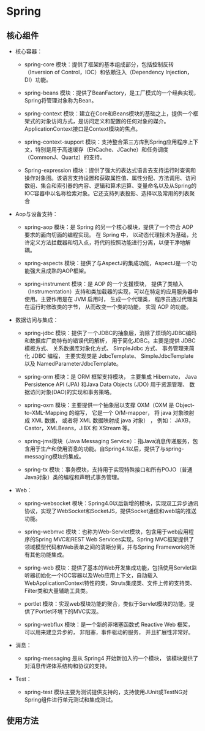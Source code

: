 # Spring

## 核心组件

- 核心容器：

    - spring-core 模块：提供了框架的基本组成部分，包括控制反转（Inversion of Control，IOC）和依赖注入（Dependency Injection，DI）功能。

    - spring-beans 模块：提供了BeanFactory，是工厂模式的一个经典实现，Spring将管理对象称为Bean。

    - spring-context 模块：建立在Core和Beans模块的基础之上，提供一个框架式的对象访问方式，是访问定义和配置的任何对象的媒介。ApplicationContext接口是Context模块的焦点。

    - spring-context-support 模块：支持整合第三方库到Spring应用程序上下文，特别是用于高速缓存（EhCache、JCache）和任务调度（CommonJ、Quartz）的支持。

    - Spring-expression 模块：提供了强大的表达式语言去支持运行时查询和操作对象图。该语言支持设置和获取属性值、属性分配、方法调用、访问数组、集合和索引器的内容、逻辑和算术运算、变量命名以及从Spring的IOC容器中以名称检索对象。它还支持列表投影、选择以及常用的列表聚合

- Aop与设备支持：

    - spring-aop 模块：是 Spring 的另一个核心模块，提供了一个符合 AOP 要求的面向切面的编程实现。 在 Spring 中， 以动态代理技术为基础，允许定义方法拦截器和切入点，将代码按照功能进行分离，以便干净地解耦。

    - spring-aspects 模块：提供了与AspectJ的集成功能，AspectJ是一个功能强大且成熟的AOP框架。

    - spring-instrument 模块：是 AOP 的一个支援模块， 提供了类植入（Instrumentation）支持和类加载器的实现，可以在特定的应用服务器中使用。主要作用是在 JVM 启用时， 生成一个代理类， 程序员通过代理类在运行时修改类的字节， 从而改变一个类的功能， 实现 AOP 的功能。

- 数据访问与集成：

    - spring-jdbc 模块：提供了一个JDBC的抽象层，消除了烦琐的JDBC编码和数据库厂商特有的错误代码解析， 用于简化JDBC。主要是提供 JDBC 模板方式、 关系数据库对象化方式、 SimpleJdbc 方式、 事务管理来简化 JDBC 编程， 主要实现类是 JdbcTemplate、 SimpleJdbcTemplate 以及 NamedParameterJdbcTemplate。

    - spring-orm 模块：是 ORM 框架支持模块， 主要集成 Hibernate， Java Persistence API (JPA) 和Java Data Objects (JDO) 用于资源管理、 数据访问对象(DAO)的实现和事务策略。

    - spring-oxm 模块：主要提供一个抽象层以支撑 OXM（OXM 是 Object-to-XML-Mapping 的缩写， 它是一个 O/M-mapper， 将 java 对象映射成 XML 数据， 或者将 XML 数据映射成 java 对象） ， 例如： JAXB，Castor，XMLBeans，JiBX 和 XStream 等。

    - spring-jms模块（Java Messaging Service）：指Java消息传递服务，包含用于生产和使用消息的功能。自Spring4.1以后，提供了与spring-messaging模块的集成。

    - spring-tx 模块：事务模块，支持用于实现特殊接口和所有POJO（普通Java对象）类的编程和声明式事务管理。

- Web：

    - spring-websocket 模块：Spring4.0以后新增的模块，实现双工异步通讯协议，实现了WebSocket和SocketJS，提供Socket通信和web端的推送功能。

    - spring-webmvc 模块：也称为Web-Servlet模块，包含用于web应用程序的Spring MVC和REST Web Services实现。Spring MVC框架提供了领域模型代码和Web表单之间的清晰分离，并与Spring Framework的所有其他功能集成。

    - spring-web 模块：提供了基本的Web开发集成功能，包括使用Servlet监听器初始化一个IOC容器以及Web应用上下文，自动载入WebApplicationContext特性的类，Struts集成类、文件上传的支持类、Filter类和大量辅助工具类。

    - portlet 模块：实现web模块功能的聚合，类似于Servlet模块的功能，提供了Portlet环境下的MVC实现。

    - spring-webflux 模块：是一个新的非堵塞函数式 Reactive Web 框架， 可以用来建立异步的， 非阻塞，事件驱动的服务， 并且扩展性非常好。


- 消息：

    - spring-messaging 是从 Spring4 开始新加入的一个模块， 该模块提供了对消息传递体系结构和协议的支持。

- Test：

    - spring-test 模块主要为测试提供支持的，支持使用JUnit或TestNG对Spring组件进行单元测试和集成测试。

## 使用方法

## 